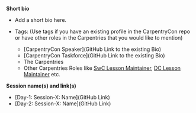 **Short bio**

- Add a short bio here.

- Tags: 
(Use tags if you have an existing profile in the CarpentryCon repo or have other roles in the Carpentries that you would like to mention)
  - [CarpentryCon Speaker](GitHub Link to the existing Bio)
  - [CarpentryCon Taskforce](GitHub Link to the existing Bio)
  - The Carpentries
  - Other Carpentries Roles like [SwC Lesson Maintainer](https://software-carpentry.org/lessons/), [DC Lesson Maintainer](http://www.datacarpentry.org/lessons/) etc. 
 
**Session name(s) and link(s)**

- [Day-1: Session-X: Name](GitHub Link)
- [Day-2: Session-X: Name](GitHub Link)
